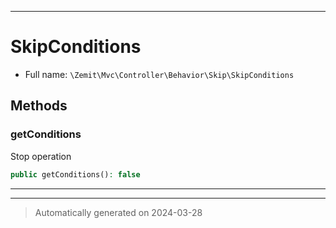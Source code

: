 ***

# SkipConditions





* Full name: `\Zemit\Mvc\Controller\Behavior\Skip\SkipConditions`




## Methods


### getConditions

Stop operation

```php
public getConditions(): false
```












***


***
> Automatically generated on 2024-03-28
